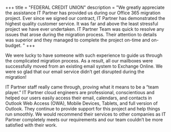 +++
title = "FEDERAL CREDIT UNION"
description = "We greatly appreciate the assistance IT Partner has provided us during our Office 365 migration project. Ever since we signed our contract, IT Partner has demonstrated the highest quality customer service. It was far and above the least stressful project we have ever undertaken. IT Partner Team was quick to resolve any issues that arose during the migration process. Their attention to details was superior and they managed to complete the project on-time and on-budget. "
+++


We were lucky to have someone with such experience to guide us through the complicated migration process. As a result, all our mailboxes were successfully moved from an existing email system to Exchange Online. We were so glad that our email service didn&#8217;t get disrupted during the migration!

IT Partner staff really came through, proving what it means to be a “team player.” IT Partner cloud engineers are professional, conscientious and helped our users easily access their email, calendars, and contacts in Outlook Web Access (OWA), Mobile Devices, Tablets, and full version of Outlook. They continue to provide support for this project and help things run smoothly. We would recommend their services to other companies as IT Partner completely meets our requirements and our team couldn&#8217;t be more satisfied with their work.